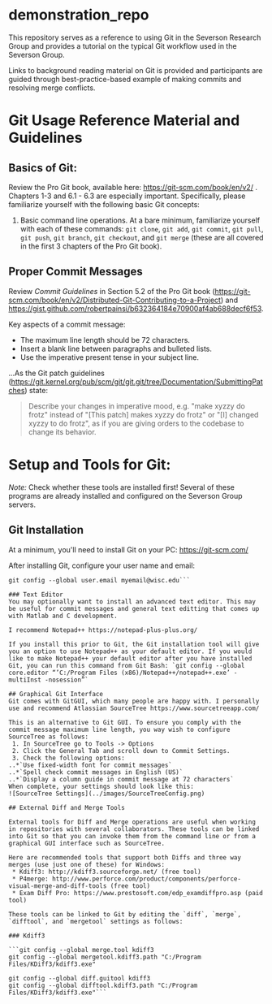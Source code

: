 # demonstration_repo
This repository serves as a reference to using Git in the Severson Research Group and provides a tutorial on the typical Git workflow used in the Severson Group. 

Links to background reading material on Git is provided and participants are guided through best-practice-based example of making commits and resolving merge conflicts.


# Git Usage Reference Material and Guidelines

## Basics of Git:
Review the Pro Git book, available here: https://git-scm.com/book/en/v2/ . Chapters 1-3 and 6.1 - 6.3 are especially important.
Specifically, please familiarize yourself with the following basic Git concepts:

1. Basic command line operations. At a bare minimum, familiarize yourself with each of these commands: `git clone`, `git add`, `git commit`, `git pull`, `git push`, `git branch`, `git checkout`, and `git merge` (these are all covered in the first 3 chapters of the Pro Git book).


## Proper Commit Messages
Review *Commit Guidelines* in Section 5.2 of the Pro Git book (https://git-scm.com/book/en/v2/Distributed-Git-Contributing-to-a-Project) and  https://gist.github.com/robertpainsi/b632364184e70900af4ab688decf6f53.

Key aspects of a commit message:

 * The maximum line length should be 72 characters. 
 * Insert a blank line between paragraphs and bulleted lists.
 * Use the imperative present tense in your subject line. 
 
...As the Git patch guidelines (https://git.kernel.org/pub/scm/git/git.git/tree/Documentation/SubmittingPatches) state: 
>Describe your changes in imperative mood, e.g. "make xyzzy do frotz" instead of "[This patch] makes xyzzy do frotz" or "[I] changed xyzzy to do frotz", as if you are giving orders to the codebase to change its behavior.

# Setup and Tools for Git:

_Note:_ Check whether these tools are installed first! Several of these programs are already installed and configured on the Severson Group servers.

## Git Installation
At a minimum, you'll need to install Git on your PC: https://git-scm.com/

After installing Git, configure your user name and email:
```git config --global user.name “First Last”
git config --global user.email myemail@wisc.edu```

### Text Editor
You may optionally want to install an advanced text editor. This may be useful for commit messages and general text editting that comes up with Matlab and C development. 

I recommend Notepad++ https://notepad-plus-plus.org/

If you install this prior to Git, the Git installation tool will give you an option to use Notepad++ as your default editor. If you would like to make Notepad++ your default editor after you have installed Git, you can run this command from Git Bash: `git config --global core.editor “’C:/Program Files (x86)/Notepad++/notepad++.exe’ -multiInst -nosession”`

## Graphical Git Interface
Git comes with GitGUI, which many people are happy with. I personally use and recommend Atlassian SourceTree https://www.sourcetreeapp.com/

This is an alternative to Git GUI. To ensure you comply with the commit message maximum line length, you way wish to configure SourceTree as follows:
 1. In SourceTree go to Tools -> Options
 2. Click the General Tab and scroll down to Commit Settings.
 3. Check the following options: 
..*`Use fixed-width font for commit messages`
..*`Spell check commit messages in English (US)`
..*`Display a column guide in commit message at 72 characters`
When complete, your settings should look like this:
![SourceTree Settings](../images/SourceTreeConfig.png)

## External Diff and Merge Tools

External tools for Diff and Merge operations are useful when working in repositories with several collaborators. These tools can be linked into Git so that you can invoke them from the command line or from a graphical GUI interface such as SourceTree. 

Here are recommended tools that support both Diffs and three way merges (use just one of these) for Windows:
 * Kdiff3: http://kdiff3.sourceforge.net/ (free tool)
 * P4merge: http://www.perforce.com/product/components/perforce-visual-merge-and-diff-tools (free tool)
 * Exam Diff Pro: https://www.prestosoft.com/edp_examdiffpro.asp (paid tool)

These tools can be linked to Git by editing the `diff`, `merge`, `difftool`, and `mergetool` settings as follows:

### Kdiff3

```git config --global merge.tool kdiff3
git config --global mergetool.kdiff3.path "C:/Program Files/KDiff3/kdiff3.exe"

git config --global diff.guitool kdiff3
git config --global difftool.kdiff3.path "C:/Program Files/KDiff3/kdiff3.exe"```
 
